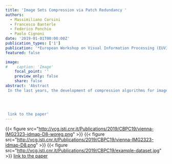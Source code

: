 ```yaml
---
title: 'Image Sets Compression via Patch Redundancy '
authors:
  - Massimiliano Corsini
  - Francesco Banterle
  - Federico Ponchio
  - Paolo Cignoni
date: '2019-01-01T00:00:00Z'
publication_types: ['1']
publication: '*European Workshop on Visual Information Processing (EUVIP)*'
featured: false

image:
#    caption: 'Image'
    focal_point: ''
    preview_only: false
    share: false
abstract: 'Abstract In the last years, the development of compression algorithms for image collections (e.g., photo albums) has become very popular due to the enormous diffusion of digital photographs. Typically, current solutions create an image sequence from images of the photo album to make them suitable for compression using a High Performance Video Coding (HEVC) encoder. In this study, we investigated a different approach to compress a collection of similar images. Our main idea is to exploit the inter- and intra- patch redundancy to compress the entire set of images. In practice, our approach is equivalent to compress the image set with Vector Quantization (VQ) using a global codebook. Our tests show that our clusterization algorithm is effective for a large number of images.     link to the paper'
---
```

{{< figure src="http://vcg.isti.cnr.it/Publications/2019/CBPC19/vienna-IMG2323-idmap-D8-woreg.png" >}}
{{< figure src="http://vcg.isti.cnr.it/Publications/2019/CBPC19/vienna-IMG2323-idmap-D8.png" >}}
{{< figure src="http://vcg.isti.cnr.it/Publications/2019/CBPC19/example-dataset.jpg" >}}
[link to the paper](https://doi.org/10.1109/EUVIP47703.2019.8946237)

